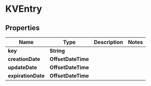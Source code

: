 

# KVEntry


## Properties

| Name | Type | Description | Notes |
|------------ | ------------- | ------------- | -------------|
|**key** | **String** |  |  |
|**creationDate** | **OffsetDateTime** |  |  |
|**updateDate** | **OffsetDateTime** |  |  |
|**expirationDate** | **OffsetDateTime** |  |  |



